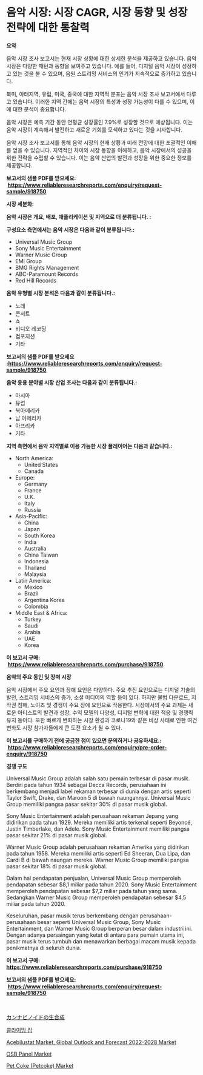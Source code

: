 <p><h1>음악 시장: 시장 CAGR, 시장 동향 및 성장 전략에 대한 통찰력</h1></p><p><strong>요약</strong></p>
<p><p>음악 시장 조사 보고서는 현재 시장 상황에 대한 상세한 분석을 제공하고 있습니다. 음악 시장은 다양한 패턴과 동향을 보여주고 있습니다. 예를 들어, 디지털 음악 시장이 성장하고 있는 것을 볼 수 있으며, 음원 스트리밍 서비스의 인기가 지속적으로 증가하고 있습니다.</p><p>북미, 아태지역, 유럽, 미국, 중국에 대한 지역적 분포는 음악 시장 조사 보고서에서 다루고 있습니다. 이러한 지역 간에는 음악 시장의 특성과 성장 가능성이 다를 수 있으며, 이에 대한 분석이 중요합니다.</p><p>음악 시장은 예측 기간 동안 연평균 성장률인 7.9%로 성장할 것으로 예상됩니다. 이는 음악 시장이 계속해서 발전하고 새로운 기회를 모색하고 있다는 것을 시사합니다.</p><p>음악 시장 조사 보고서를 통해 음악 시장의 현재 상황과 미래 전망에 대한 포괄적인 이해를 얻을 수 있습니다. 지역적인 차이와 시장 동향을 이해하고, 음악 시장에서의 성공을 위한 전략을 수립할 수 있습니다. 이는 음악 산업의 발전과 성장을 위한 중요한 정보를 제공합니다.</p></p>
<p><strong>보고서의 샘플 PDF를 받으세요: &nbsp;<a href="https://www.reliableresearchreports.com/enquiry/request-sample/918750">https://www.reliableresearchreports.com/enquiry/request-sample/918750</a></strong></p>
<p><strong>시장 세분화:</strong></p>
<p><strong> 음악 시장은 개요, 배포, 애플리케이션 및 지역으로 더 분류됩니다. :</strong></p>
<p><strong>구성요소 측면에서는 음악 시장은 다음과 같이 분류됩니다.:</strong></p>
<p><ul><li>Universal Music Group</li><li>Sony Music Entertainment</li><li>Warner Music Group</li><li>EMI Group</li><li>BMG Rights Management</li><li>ABC-Paramount Records</li><li>Red Hill Records</li></ul></p>
<p><strong> 음악 유형별 시장 분석은 다음과 같이 분류됩니다.:</strong></p>
<p><ul><li>노래</li><li>콘서트</li><li>쇼</li><li>비디오 레코딩</li><li>컴포지션</li><li>기타</li></ul></p>
<p><strong>보고서의 샘플 PDF를 받으세요 :<a href="https://www.reliableresearchreports.com/enquiry/request-sample/918750">https://www.reliableresearchreports.com/enquiry/request-sample/918750</a></strong></p>
<p><strong> 음악 응용 분야별 시장 산업 조사는 다음과 같이 분류됩니다.:</strong></p>
<p><ul><li>아시아</li><li>유럽</li><li>북아메리카</li><li>남 아메리카</li><li>아프리카</li><li>기타</li></ul></p>
<p><strong>지역 측면에서 음악 지역별로 이용 가능한 시장 플레이어는 다음과 같습니다.:</strong></p>
<p><ul>
    <li>
        North America:
        <ul>
            <li>United States</li>
            <li>Canada</li>
        </ul>
    </li>
    <li>
        Europe:
        <ul>
            <li>Germany</li>
            <li>France</li>
            <li>U.K.</li>
            <li>Italy</li>
            <li>Russia</li>
        </ul>
    </li>
    <li>
        Asia-Pacific:
        <ul>
            <li>China</li>
            <li>Japan</li>
            <li>South Korea</li>
            <li>India</li>
            <li>Australia</li>
            <li>China Taiwan</li>
            <li>Indonesia</li>
            <li>Thailand</li>
            <li>Malaysia</li>
        </ul>
    </li>
    <li>
        Latin America:
        <ul>
            <li>Mexico</li>
            <li>Brazil</li>
            <li>Argentina Korea</li>
            <li>Colombia</li>
        </ul>
    </li>
    <li>
        Middle East & Africa:
        <ul>
            <li>Turkey</li>
            <li>Saudi</li>
            <li>Arabia</li>
            <li>UAE</li>
            <li>Korea</li>
        </ul>
    </li>
    </ul></p>
<p><strong>이 보고서 구매: &nbsp;<a href="https://www.reliableresearchreports.com/purchase/918750">https://www.reliableresearchreports.com/purchase/918750</a></strong></p>
<p><strong>음악의 주요 동인 및 장벽 시장</strong></p>
<p><p>음악 시장에서 주요 요인과 장애 요인은 다양하다. 주요 추진 요인으로는 디지털 기술의 발전, 스트리밍 서비스의 증가, 소셜 미디어의 역할 등이 있다. 하지만 불법 다운로드, 저작권 침해, 노이즈 및 경쟁이 주요 장애 요인으로 작용한다. 시장에서의 주요 과제는 새로운 아티스트의 발견과 성장, 수익 모델의 다양성, 디지털 변혁에 대한 적응 및 경쟁력 유지 등이다. 또한 빠르게 변화하는 시장 환경과 코로나19와 같은 비상 사태로 인한 여건 변화도 시장 참가자들에게 큰 도전 요소가 될 수 있다.</p></p>
<p><strong>이 보고서를 구매하기 전에 궁금한 점이 있으면 문의하거나 공유하세요.: &nbsp;<a href="https://www.reliableresearchreports.com/enquiry/pre-order-enquiry/918750">https://www.reliableresearchreports.com/enquiry/pre-order-enquiry/918750</a></strong></p>
<p><strong>경쟁 구도</strong></p>
<p><p>Universal Music Group adalah salah satu pemain terbesar di pasar musik. Berdiri pada tahun 1934 sebagai Decca Records, perusahaan ini berkembang menjadi label rekaman terbesar di dunia dengan artis seperti Taylor Swift, Drake, dan Maroon 5 di bawah naungannya. Universal Music Group memiliki pangsa pasar sekitar 30% di pasar musik global.</p><p>Sony Music Entertainment adalah perusahaan rekaman Jepang yang didirikan pada tahun 1929. Mereka memiliki artis terkenal seperti Beyoncé, Justin Timberlake, dan Adele. Sony Music Entertainment memiliki pangsa pasar sekitar 21% di pasar musik global.</p><p>Warner Music Group adalah perusahaan rekaman Amerika yang didirikan pada tahun 1958. Mereka memiliki artis seperti Ed Sheeran, Dua Lipa, dan Cardi B di bawah naungan mereka. Warner Music Group memiliki pangsa pasar sekitar 18% di pasar musik global.</p><p>Dalam hal pendapatan penjualan, Universal Music Group memperoleh pendapatan sebesar $8,1 miliar pada tahun 2020. Sony Music Entertainment memperoleh pendapatan sebesar $7,2 miliar pada tahun yang sama. Sedangkan Warner Music Group memperoleh pendapatan sebesar $4,5 miliar pada tahun 2020.</p><p>Keseluruhan, pasar musik terus berkembang dengan perusahaan-perusahaan besar seperti Universal Music Group, Sony Music Entertainment, dan Warner Music Group berperan besar dalam industri ini. Dengan adanya persaingan yang ketat di antara para pemain utama ini, pasar musik terus tumbuh dan menawarkan berbagai macam musik kepada penikmatnya di seluruh dunia.</p></p>
<p><strong>이 보고서 구매: &nbsp; <a href="https://www.reliableresearchreports.com/purchase/918750">https://www.reliableresearchreports.com/purchase/918750</a></strong></p>
<p><strong>보고서의 샘플 PDF를 받으세요: &nbsp;<a href="https://www.reliableresearchreports.com/enquiry/request-sample/918750">https://www.reliableresearchreports.com/enquiry/request-sample/918750</a></strong><strong></strong></p>
<p>&nbsp;</p>
<p><p><a href="https://github.com/jkjreqjscoxx7/Market-Research-Report-List-1/blob/main/2349354183955.md">カンナビノイドの生合成</a></p><p><a href="https://github.com/nuekbpymrrz5/Market-Research-Report-List-1/blob/main/9865290183920.md">클라이밍 짐</a></p><p><a href="https://summer-dogwood-3e9.notion.site/Acebilustat-Market-Global-Outlook-and-Forecast-2022-2028-Market-Research-Report-Unlocks-Analysis-on-2b2825170c4c4ab280ee939b6dcb2941">Acebilustat Market, Global Outlook and Forecast 2022-2028 Market</a></p><p><a href="https://view.publitas.com/reportprime-1/osb-panel-market-size-share-trends-analysis-report-by-material-by-type-by-end-user-by-region-and-segment-forecasts-2024-2031/">OSB Panel Market</a></p><p><a href="https://issuu.com/reportprime-2/docs/pet-coke-petcoke-market-size-2030.pptx">Pet Coke (Petcoke) Market</a></p></p>